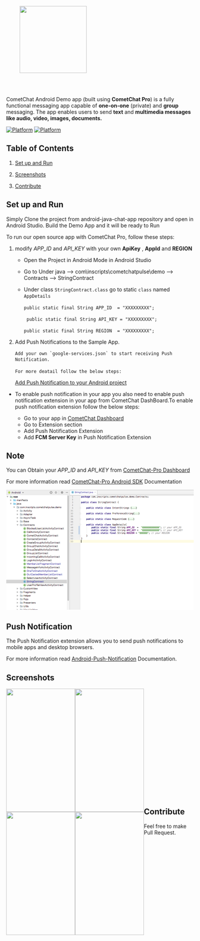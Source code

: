 <div style="width:100%">
<div style="width:100%">
	<div style="width:50%; display:inline-block">
		<p align="center">
		<img align="center" width="180" height="180" alt="" src="https://github.com/cometchat-pro/ios-swift-chat-app/blob/master/Screenshots/CometChat%20Logo.png">	
		</p>	
	</div>	
</div>
</br>
</br>
</div>

CometChat Android Demo app (built using **CometChat Pro**) is a fully functional messaging app capable of **one-on-one** (private) and **group** messaging. The app enables users to send **text** and **multimedia messages like audio, video, images, documents.**

[![Platform](https://img.shields.io/badge/Platform-Android-brightgreen.svg)](#)      [![Platform](https://img.shields.io/badge/Language-Java-yellowgreen.svg)](#)

## Table of Contents

1. [Set up and Run](#set-up-and-run)

2. [Screenshots ](#screenshots)

2. [Contribute](#contribute)



## Set up and Run

   Simply Clone the project from android-java-chat-app repository and open in Android Studio.
   Build the Demo App and it will be ready to Run


   To run our open source app with CometChat Pro, follow these steps:


1. modify *APP_ID* and *API_KEY* with your own **ApiKey** , **AppId** and **REGION**

   - Open the Project in Android Mode in Android Studio

   - Go to Under java --> com\inscripts\cometchatpulse\demo --> Contracts --> StringContract

   - Under class `StringContract.class`  go to static `class` named `AppDetails`

        `public static final String APP_ID  = "XXXXXXXXX";`

       ` public static final String API_KEY = "XXXXXXXXX";`
       
        `public static final String REGION  = "XXXXXXXXX";`

2. Add Push Notifications to the Sample App.

       Add your own `google-services.json` to start receiving Push Notification.
       
       For more deatail follow the below steps:

     
      [Add Push Notification to your Android project](https://prodocs.cometchat.com/docs/android-extensions-push-notification)
      
  - To enable push notification in your app you also need to enable push notification extension in your app from CometChat       DashBoard.To enable push notification extension follow the below steps:
         
      * Go to your app in [CometChat Dashboard ](https://app.cometchat.io/)
      * Go to Extension section 
      * Add Push Notification Extension
      * Add **FCM Server Key** in Push Notification Extension   
      
      
       

     
## Note


   You can Obtain your  *APP_ID* and *API_KEY* from [CometChat-Pro Dashboard](https://app.cometchat.com/)

   For more information read [CometChat-Pro Android SDK](https://prodocs.cometchat.com/docs/android-quick-start) Documentation




  ![Studio Guide](https://github.com/CometChat-Pulse/android-java-chat-app/blob/master/ScreenShots/guide.png)                                    


## Push Notification

The Push Notification extension allows you to send push notifications to mobile apps and desktop browsers. 
	
For more information read [Android-Push-Notification](https://prodocs.cometchat.com/docs/android-extensions-push-notification) Documentation.
	





## Screenshots

   <img align="left" width="185" height="331" src="https://github.com/CometChat-Pulse/android-java-chat-app/blob/master/ScreenShots/gif_1.gif">


   <img align="left" width="185" height="331" src="https://github.com/CometChat-Pulse/android-java-chat-app/blob/master/ScreenShots/gif_2.gif">


   <img align="left" width="185" height="331" src="https://github.com/cometchat-pro-samples/android-java-chat-app/blob/master/ScreenShots/gif3.gif">



   <img align="left" width="185" height="331" src="https://github.com/cometchat-pro-samples/android-java-chat-app/blob/master/ScreenShots/gif_4.gif">

`            `<br></br><br></br><br></br><br></br><br></br><br></br><br></br><br></br></br>


## Contribute
   
   
   Feel free to make Pull Request. 
   
